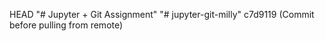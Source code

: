 HEAD
"# Jupyter + Git Assignment" 
"# jupyter-git-milly" 
c7d9119 (Commit before pulling from remote)
